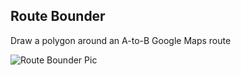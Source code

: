 ## Route Bounder

Draw a polygon around an A-to-B Google Maps route

![Route Bounder Pic](https://gcdnb.pbrd.co/images/LsMUS51knvvX.png?o=1)
